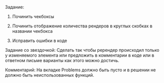 Задание:

1. Починить чекбоксы

2. Починить отображение количества рендеров в круглых скобках в названии чекбокса

3. Исправить ошибки в коде

Задание со звездочкой: Сделать так чтобы ререндер происходил только у изменяемого элемента или предложить в комментарии в коде или в ответном письме варианты как этого можно достичь.

Комментарий: На вкладке Problems должно быть пусто и в решении не должно быть неиспользованных функций.

